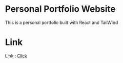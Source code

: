 # Personal Portfolio Website

This is a personal portfolio built with React and TailWind

# Link

Link : [Click](https://sapyyy.vercel.app/)
